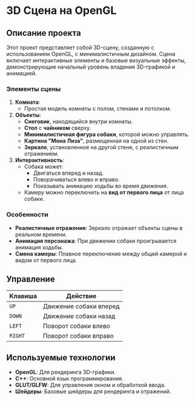 # 3D Сцена на OpenGL

## Описание проекта
Этот проект представляет собой 3D-сцену, созданную с использованием OpenGL, с минималистичным дизайном. Сцена включает интерактивные элементы и базовые визуальные эффекты, демонстрирующие начальный уровень владения 3D-графикой и анимацией.

### Элементы сцены
1. **Комната**:
   - Простая модель комнаты с полом, стенами и потолком.
2. **Объекты**:
   - **Снеговик**, находящийся внутри комнаты.
   - **Стол** с **чайником** сверху.
   - **Минималистичная фигура собаки**, которой можно управлять.
   - **Картина "Мона Лиза"**, размещенная на одной из стен.
   - **Зеркало**, установленное на другой стене, с реалистичным отражением.
3. **Интерактивность**:
   - Собака может:
     - Двигаться вперед и назад.
     - Поворачиваться влево и вправо.
     - Показывать анимацию ходьбы во время движения.
   - Камеру можно переключить на **вид от первого лица** от лица собаки.

### Особенности
- **Реалистичные отражения**: Зеркало отражает объекты сцены в реальном времени.
- **Анимация персонажа**: При движении собаки проигрывается анимация ходьбы.
- **Смена камеры**: Плавное переключение между общей камерой и видом от первого лица.

## Управление
| Клавиша            | Действие                         |
|--------------------|----------------------------------|
| `UP`               | Движение собаки вперед           |
| `DOWN`             | Движение собаки назад            |
| `LEFT`             | Поворот собаки влево             |
| `RIGHT`            | Поворот собаки вправо            |

## Используемые технологии
- **OpenGL**: Для рендеринга 3D-графики.
- **C++**: Основной язык программирования.
- **GLUT/GLFW**: Для управления окном и обработкой ввода.
- **Шейдеры**: Базовые шейдеры для рендеринга и отражений.
